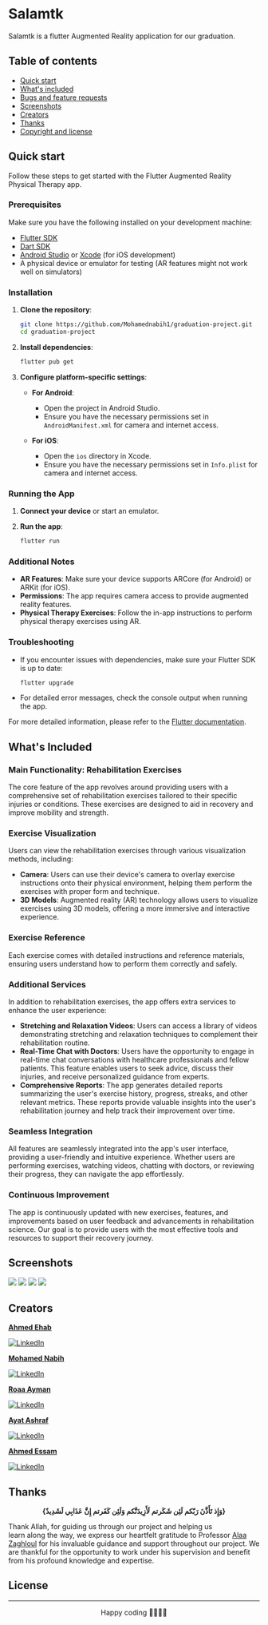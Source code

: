 
# Salamtk

Salamtk is a flutter Augmented Reality application for our graduation.

## Table of contents

- [Quick start](#quick-start)
- [What's included](#whats-included)
- [Bugs and feature requests](#bugs-and-feature-requests)
- [Screenshots](#screenshots)
- [Creators](#creators)
- [Thanks](#thanks)
- [Copyright and license](#copyright-and-license)

## Quick start

Follow these steps to get started with the Flutter Augmented Reality Physical Therapy app.

### Prerequisites

Make sure you have the following installed on your development machine:

- [Flutter SDK](https://flutter.dev/docs/get-started/install)
- [Dart SDK](https://dart.dev/get-dart)
- [Android Studio](https://developer.android.com/studio) or [Xcode](https://developer.apple.com/xcode/) (for iOS development)
- A physical device or emulator for testing (AR features might not work well on simulators)

### Installation

1. **Clone the repository**:
    ```bash
    git clone https://github.com/Mohamednabih1/graduation-project.git
    cd graduation-project
    ```

2. **Install dependencies**:
    ```bash
    flutter pub get
    ```

3. **Configure platform-specific settings**:

    - **For Android**:
      - Open the project in Android Studio.
      - Ensure you have the necessary permissions set in `AndroidManifest.xml` for camera and internet access.

    - **For iOS**:
      - Open the `ios` directory in Xcode.
      - Ensure you have the necessary permissions set in `Info.plist` for camera and internet access.

### Running the App

1. **Connect your device** or start an emulator.

2. **Run the app**:
    ```bash
    flutter run
    ```

### Additional Notes

- **AR Features**: Make sure your device supports ARCore (for Android) or ARKit (for iOS).
- **Permissions**: The app requires camera access to provide augmented reality features.
- **Physical Therapy Exercises**: Follow the in-app instructions to perform physical therapy exercises using AR.

### Troubleshooting

- If you encounter issues with dependencies, make sure your Flutter SDK is up to date:

    ```bash
    flutter upgrade
    ```
- For detailed error messages, check the console output when running the app.

For more detailed information, please refer to the [Flutter documentation](https://flutter.dev/docs).

## What's Included

### Main Functionality: Rehabilitation Exercises
The core feature of the app revolves around providing users with a comprehensive set of rehabilitation exercises tailored to their specific injuries or conditions. These exercises are designed to aid in recovery and improve mobility and strength.

### Exercise Visualization
Users can view the rehabilitation exercises through various visualization methods, including:
- **Camera**: Users can use their device's camera to overlay exercise instructions onto their physical environment, helping them perform the exercises with proper form and technique.
- **3D Models**: Augmented reality (AR) technology allows users to visualize exercises using 3D models, offering a more immersive and interactive experience.

### Exercise Reference
Each exercise comes with detailed instructions and reference materials, ensuring users understand how to perform them correctly and safely.

### Additional Services
In addition to rehabilitation exercises, the app offers extra services to enhance the user experience:
- **Stretching and Relaxation Videos**: Users can access a library of videos demonstrating stretching and relaxation techniques to complement their rehabilitation routine.
- **Real-Time Chat with Doctors**: Users have the opportunity to engage in real-time chat conversations with healthcare professionals and fellow patients. This feature enables users to seek advice, discuss their injuries, and receive personalized guidance from experts.
- **Comprehensive Reports**: The app generates detailed reports summarizing the user's exercise history, progress, streaks, and other relevant metrics. These reports provide valuable insights into the user's rehabilitation journey and help track their improvement over time.

### Seamless Integration
All features are seamlessly integrated into the app's user interface, providing a user-friendly and intuitive experience. Whether users are performing exercises, watching videos, chatting with doctors, or reviewing their progress, they can navigate the app effortlessly.

### Continuous Improvement
The app is continuously updated with new exercises, features, and improvements based on user feedback and advancements in rehabilitation science. Our goal is to provide users with the most effective tools and resources to support their recovery journey.

## Screenshots

 ![](assets/screensshots/Picture7.png)  ![](assets/screensshots/Picture2.png) 
 ![](assets/screensshots/Picture5.png)  ![](assets/screensshots/Picture6.png) 


## Creators

**[Ahmed Ehab](https://github.com/Ahme10D6)**

[![LinkedIn](https://github.com/Mohamednabih1/graduation-project/assets/102964579/8dec2ffe-4045-4e3c-acce-731f58e9f2ee)](https://www.linkedin.com/in/ahmed-ehab-6103a8216/)

**[Mohamed Nabih](https://github.com/Mohamednabih1)**

[![LinkedIn](https://github.com/Mohamednabih1/graduation-project/assets/102964579/8dec2ffe-4045-4e3c-acce-731f58e9f2ee)](https://www.linkedin.com/in/mohamed-nabih-mn03/)

**[Roaa Ayman](https://github.com/roaaayman21)**

[![LinkedIn](https://github.com/Mohamednabih1/graduation-project/assets/102964579/8dec2ffe-4045-4e3c-acce-731f58e9f2ee)](https://www.linkedin.com/in/roaa-ayman-a9195022a/)

**[Ayat Ashraf](https://github.com/AyatAmin)**

[![LinkedIn](https://github.com/Mohamednabih1/graduation-project/assets/102964579/8dec2ffe-4045-4e3c-acce-731f58e9f2ee)]()

**[Ahmed Essam](https://github.com/)**

[![LinkedIn](https://github.com/Mohamednabih1/graduation-project/assets/102964579/8dec2ffe-4045-4e3c-acce-731f58e9f2ee)](https://www.linkedin.com/in/ahmed-essam-a62218237?utm_source=share&utm_campaign=share_via&utm_content=profile&utm_medium=ios_app)

## Thanks
<div align="center">

   **{وَإِذ تَأَذَّنَ رَبّكم لَئِن شَكَرتم لَأَزِيدَنَّكم وَلَئِن كَفَرتم إِنَّ عَذَابِي لَشَدِيدٌ}**

</div>

Thank Allah, for guiding us through our project and helping us learn along the way, we express our heartfelt gratitude to Professor [Alaa Zaghloul](https://www.linkedin.com/in/alaa-zaghloul-mahmoud-kietkat-baa663218/) for his invaluable guidance and support throughout our project. We are thankful for the opportunity to work under his supervision and benefit from his profound knowledge and expertise.

## License


---
<div align="center" >
Happy coding 👩‍💻👩‍💻
</div>
